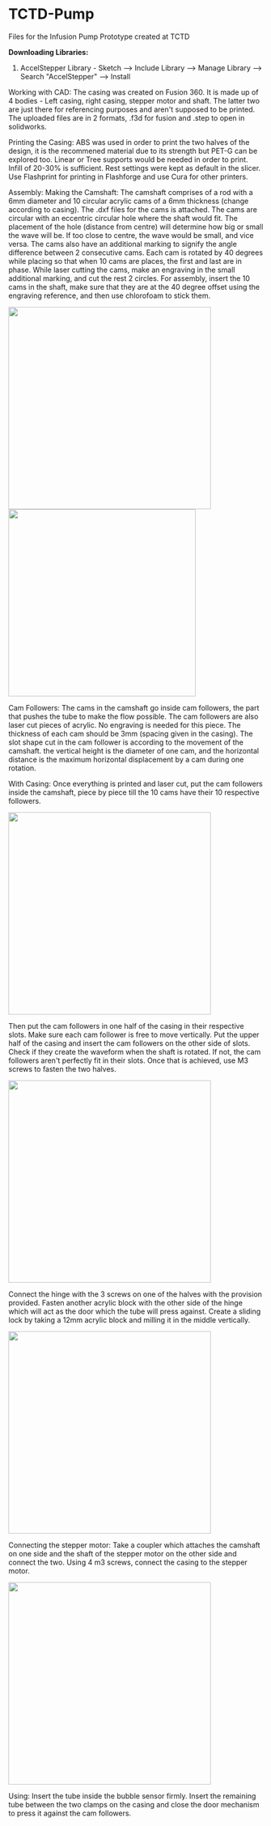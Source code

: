 # TCTD-Pump
Files for the Infusion Pump Prototype created at TCTD

<b>Downloading Libraries:</b>
1) AccelStepper Library - Sketch --> Include Library --> Manage Library --> Search "AccelStepper" --> Install

Working with CAD:
The casing was created on Fusion 360. It is made up of 4 bodies - Left casing, right casing, stepper motor and shaft. The latter two are just there for referencing purposes and aren't supposed to be printed. The uploaded files are in 2 formats, .f3d for fusion and .step to open in solidworks. 

Printing the Casing:
ABS was used in order to print the two halves of the design, it is the recommened material due to its strength but PET-G can be explored too. Linear or Tree supports would be needed in order to print. Infill of 20-30% is sufficient. Rest settings were kept as default in the slicer.
Use Flashprint for printing in Flashforge and use Cura for other printers. 

Assembly:
Making the Camshaft:
The camshaft comprises of a rod with a 6mm diameter and 10 circular acrylic cams of a 6mm thickness (change according to casing). The .dxf files for the cams is attached. The cams are circular with an eccentric circular hole where the shaft would fit. The placement of the hole (distance from centre) will determine how big or small the wave will be. If too close to centre, the wave would be small, and vice versa. The cams also have an additional marking to signify the angle difference between 2 consecutive cams. Each cam is rotated by 40 degrees while placing so that when 10 cams are places, the first and last are in phase. 
While laser cutting the cams, make an engraving in the small additional marking, and cut the rest 2 circles. For assembly, insert the 10 cams in the shaft, make sure that they are at the 40 degree offset using the engraving reference, and then use chlorofoam to stick them.

<img src="https://user-images.githubusercontent.com/24414678/189589895-688c5311-7beb-4792-b372-eb4b0affb708.png" width="400">         <img src="https://user-images.githubusercontent.com/24414678/189589966-d29c4af0-81ef-47f1-8f1d-efcac967869d.png" height = "370">

Cam Followers: 
The cams in the camshaft go inside cam followers, the part that pushes the tube to make the flow possible. The cam followers are also laser cut pieces of acrylic. No engraving is needed for this piece. The thickness of each cam should be 3mm (spacing given in the casing). The slot shape cut in the cam follower is according to the movement of the camshaft. the vertical height is the diameter of one cam, and the horizontal distance is the maximum horizontal displacement by a cam during one rotation. 

With Casing:
Once everything is printed and laser cut, put the cam followers inside the camshaft, piece by piece till the 10 cams have their 10 respective followers.

<img src="https://user-images.githubusercontent.com/24414678/189591664-75b767f0-efa2-4446-b4b7-3fb9e36aca94.png" width = "400">

Then put the cam followers in one half of the casing in their respective slots. Make sure each cam follower is free to move vertically. Put the upper half of the casing and insert the cam followers on the other side of slots. Check if they create the waveform when the shaft is rotated. If not, the cam followers aren't perfectly fit in their slots. 
Once that is achieved, use M3 screws to fasten the two halves. 

<img src= "https://user-images.githubusercontent.com/24414678/189592749-636e21a2-2840-492d-9f83-7fcab8be20b0.png" width="400">

Connect the hinge with the 3 screws on one of the halves with the provision provided. Fasten another acrylic block with the other side of the hinge which will act as the door which the tube will press against. Create a sliding lock by taking a 12mm acrylic block and milling it in the middle vertically.

<img src="https://user-images.githubusercontent.com/24414678/189592564-488afa43-d034-4ba3-899f-a1477000ba7f.png" width="400">

Connecting the stepper motor:
Take a coupler which attaches the camshaft on one side and the shaft of the stepper motor on the other side and connect the two. Using 4 m3 screws, connect the casing to the stepper motor.

<img src="https://user-images.githubusercontent.com/24414678/189592842-cda25b64-9fc2-442a-8cff-3dda812fe57d.png" width="400">

Using:
Insert the tube inside the bubble sensor firmly. Insert the remaining tube between the two clamps on the casing and close the door mechanism to press it against the cam followers. 
